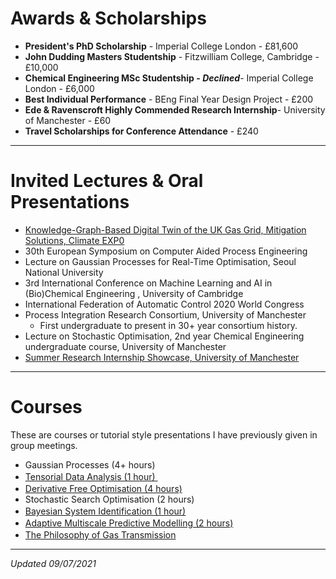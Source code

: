 # Awards & Scholarships 
* **President's PhD Scholarship** - Imperial College London - £81,600
* **John Dudding Masters Studentship** - Fitzwilliam College, Cambridge - £10,000
* **Chemical Engineering MSc Studentship - _Declined_**- Imperial College London - £6,000
* **Best Individual Performance** - BEng Final Year Design Project - £200 
* **Ede & Ravenscroft Highly Commended Research Internship**- University of Manchester - £60 
* **Travel Scholarships for Conference Attendance** - £240  

---  

# Invited Lectures & Oral Presentations 
* [Knowledge-Graph-Based Digital Twin of the UK Gas Grid, Mitigation Solutions, Climate EXP0](assets/images/climateexp0.png)
* 30th European Symposium on Computer Aided Process Engineering
* Lecture on Gaussian Processes for Real-Time Optimisation, Seoul National University 
* 3rd International Conference on Machine Learning and AI in (Bio)Chemical Engineering , University of Cambridge 
* International Federation of Automatic Control 2020 World Congress
* Process Integration Research Consortium, University of Manchester
  * First undergraduate to present in 30+ year consortium history. 
* Lecture on Stochastic Optimisation, 2nd year Chemical Engineering undergraduate course, University of Manchester
* [Summer Research Internship Showcase, University of Manchester](assets/images/summerposter.png)

---
  
# Courses 
These are courses or tutorial style presentations I have previously given in group meetings.
* Gaussian Processes (4+ hours)
* [Tensorial Data Analysis (1 hour) <img src="https://www.adobe.com/content/dam/cc/en/legal/images/badges/PDF_32.png" width="16" height="16" />](assets/presentations/tensorial_data_analytics.pdf)
* [Derivative Free Optimisation (4 hours)<img src="https://www.adobe.com/content/dam/cc/en/legal/images/badges/PDF_32.png" width="16" height="16" />](assets/presentations/DFO_Tom_Savage.pdf)
* Stochastic Search Optimisation (2 hours)
* [Bayesian System Identification (1 hour)<img src="https://www.adobe.com/content/dam/cc/en/legal/images/badges/PDF_32.png" width="16" height="16" />](assets/presentations/bayesian_system_identification.pdf)
* [Adaptive Multiscale Predictive Modelling (2 hours)<img src="https://www.adobe.com/content/dam/cc/en/legal/images/badges/PDF_32.png" width="16" height="16" />](assets/presentations/ampm.pdf)
* [The Philosophy of Gas Transmission<img src="https://www.adobe.com/content/dam/cc/en/legal/images/badges/PDF_32.png" width="16" height="16" />](assets/presentations/tpogt.pdf)

---

_Updated 09/07/2021_

